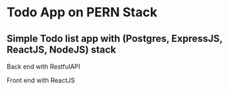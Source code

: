 # Todo App on PERN Stack

## Simple Todo list app with (Postgres, ExpressJS, ReactJS, NodeJS) stack

Back end with RestfulAPI

Front end with ReactJS
